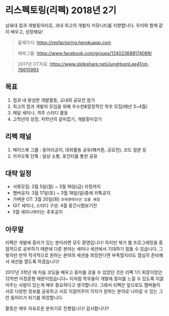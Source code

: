 # 리스펙토링(리펙) 2018년 2기
삼육대 컴과 개발동아리로, 과내 최고의 개발자 커뮤니티를 지향합니다. 우리와 함께 같이 배우고, 성장해요!

> 홈페이지: https://resfactoring.herokuapp.com

> 페북그룹: https://www.facebook.com/groups/124023688174089/

> 2017년 OT자료: https://www.slideshare.net/JungHoonLee41/ot-76610993

## 목표
1. 컴과 내 왕성한 개발활동, 교내외 공모전 참가
2. 최고의 컴과 개발자 모임을 위해 우수한&열정적인 학우 모집(매년 3~4월)
3. 매달 세미나, 격주 스터디 활동
4. 고학년의 성장, 저학년의 갈피잡기, 개발흥미갖기

## 리펙 채널
1. 페이스북 그룹 : 동아리공지, 대외활동 공유(해커톤, 공모전), 코드 질문 등
2. 카카오톡 단톡 : 일상 소통, 포인터를 통한 공유

## 대략 일정
* 서류모집: 3월 5일(월) ~ 3월 16일(금) 자정까지
* 멤버공지: 3월 17일(토) ~ 3월 18일(일)중에 카톡공지
* 가벼운 OT: 3월 20일(화) `프레젠테이션 있을 예정`
* GIT 세미나, 스터디 구성: 4월 중간시험보기전
* 5월 세미나부터는 추후공지

## 아무말
리펙은 개발에 흥미가 있는 분이라면 모두 환영입니다! 하지만 제가 웹 프로그래밍을 중점적으로 공부하기 때문에 다른 분야는 세미나 세션에서 기대하기 힘들 수 있습니다. 그렇지만 만약 적극적으로 원하는 분야의 세션을 희망한다면 부족할지라도 열심히 준비해서 세션을 열도록 하겠습니다!

2017년 3학년 때 처음 코딩을 배우고 흥미를 갖을 수 있었던 것은 리펙 1기 회장이었던 12학번 이정훈형 때문이었습니다~ 이처럼 학우들이 개발에 흥미를 느낄 수 있도록 이끌어주는 사람이 있는게 매우 중요하다고 생각합니다. 그래서 리펙은 앞으로도 멤버들이 서로 다양한 정보를 공유하고 서로 이끌어주어 각자가 원하는 분야로 나아갈 수 있는 그런 동아리가 되기를 희망합니다.

활동은 매우 자유로운 분위기로 진행됩니다! 감사합니다!!
